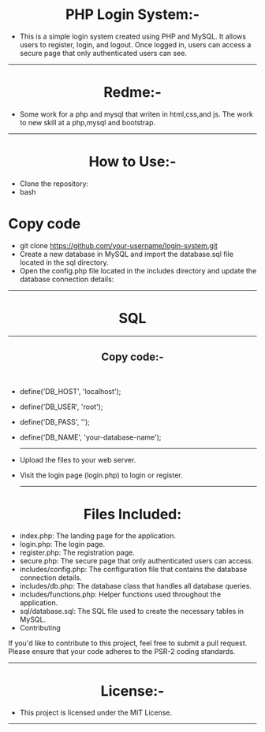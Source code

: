 
<h1 align="center" >PHP Login System:-</h1>


- This is a simple login system created using PHP and MySQL. It allows users to register, login, and logout. Once logged in, users can access a secure page that only authenticated users can see.
<hr>
<h1 align="center" >Redme:-</h1>
<p align="center" >
  
  - Some work for a php and mysql that writen in html,css,and js.
The work to new skill at a php,mysql and bootstrap.</p>
<hr>


<h1 align="center" >How to Use:-</h1>

- Clone the repository:<br>
- bash<br>
<h1 align="left" >Copy code</h1>

- git clone https://github.com/your-username/login-system.git
- Create a new database in MySQL and import the database.sql file located in the sql directory.
- Open the config.php file located in the includes directory and update the database connection details:
<hr>
<h1 align="center" >
SQL</h1><hr>
<p align="center">
<h2 align="center" >Copy code:-</h2><br>


- define('DB_HOST', 'localhost');<br>
-  define('DB_USER', 'root');<br>
- define('DB_PASS', '');<br>
- define('DB_NAME', 'your-database-name');
<br><hr></p>
- Upload the files to your web server.

- Visit the login page (login.php) to login or register.
<br><hr>
<h1 align="center" >Files Included:</h1>

- index.php: The landing page for the application.<br>
- login.php: The login page.<br>
- register.php: The registration page.<br>
- secure.php: The secure page that only authenticated users can access.<br>
- includes/config.php: The configuration file that contains the database connection details.<br>
- includes/db.php: The database class that handles all database queries.<br>
- includes/functions.php: Helper functions used throughout the application.<br>
- sql/database.sql: The SQL file used to create the necessary tables in MySQL.<br>
- Contributing

If you'd like to contribute to this project, feel free to submit a pull request. Please ensure that your code adheres to the PSR-2 coding standards.
<hr>
<h1 align="center" >License:-</h1>

- This project is licensed under the MIT License.
<hr>
